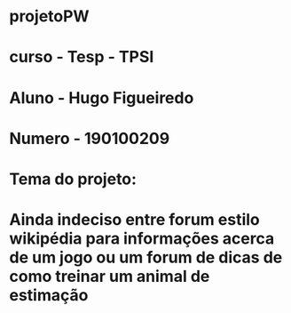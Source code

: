 # projetoPW
# curso - Tesp - TPSI
# Aluno - Hugo Figueiredo
# Numero - 190100209
# Tema do projeto:
# Ainda indeciso entre forum estilo wikipédia para informações acerca de um jogo ou um forum de dicas de como treinar um animal de estimação
